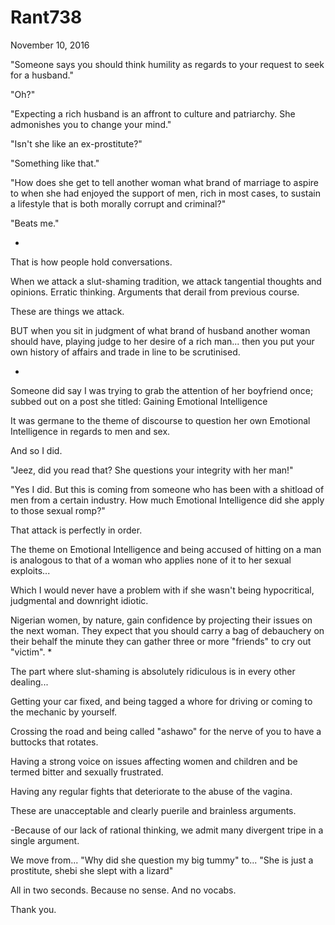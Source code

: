 # Rant738


November 10, 2016

"Someone says you should think humility as regards to your request to seek for a husband."

"Oh?"

"Expecting a rich husband is an affront to culture and patriarchy. She admonishes you to change your mind."

"Isn't she like an ex-prostitute?"

"Something like that."

"How does she get to tell another woman what brand of marriage to aspire to when she had enjoyed the support of men, rich in most cases, to sustain a lifestyle that is both morally corrupt and criminal?"

"Beats me."

*

That is how people hold conversations. 

When we attack a slut-shaming tradition, we attack tangential thoughts and opinions. Erratic thinking. Arguments that derail from previous course.

These are things we attack.

BUT when you sit in judgment of what brand of husband another woman should have, playing judge to her desire of a rich man... then you put your own history of affairs and trade in line to be scrutinised. 

*

Someone did say I was trying to grab the attention of her boyfriend once; subbed out on a post she titled: Gaining Emotional Intelligence 

It was germane to the theme of discourse to question her own Emotional Intelligence in regards to men and sex.

And so I did.

"Jeez, did you read that? She questions your integrity with her man!"

"Yes I did. But this is coming from someone who has been with a shitload of men from a certain industry. How much Emotional Intelligence did she apply to those sexual romp?"

That attack is perfectly in order.

The theme on Emotional Intelligence and being accused of hitting on a man is analogous to that of a woman who applies none of it to her sexual exploits...

Which I would never have a problem with if she wasn't being hypocritical, judgmental and downright idiotic. 

Nigerian women, by nature, gain confidence by projecting their issues on the next woman. They expect that you should carry a bag of debauchery on their behalf the minute they can gather three or more "friends" to cry out "victim".
*

The part where slut-shaming is absolutely ridiculous is in every other dealing...

Getting your car fixed, and being tagged a whore for driving or coming to the mechanic by yourself. 

Crossing the road and being called "ashawo" for the nerve of you to have a buttocks that rotates. 

Having a strong voice on issues affecting women and children and be termed bitter and sexually frustrated.

Having any regular fights that deteriorate to the abuse of the vagina.

These are unacceptable and clearly puerile and brainless arguments.

-Because of our lack of rational thinking, we admit many divergent tripe in a single argument.

We move from... "Why did she question my big tummy" to... "She is just a prostitute, shebi she slept with a lizard" 

All in two seconds. Because no sense. And no vocabs.  

Thank you.